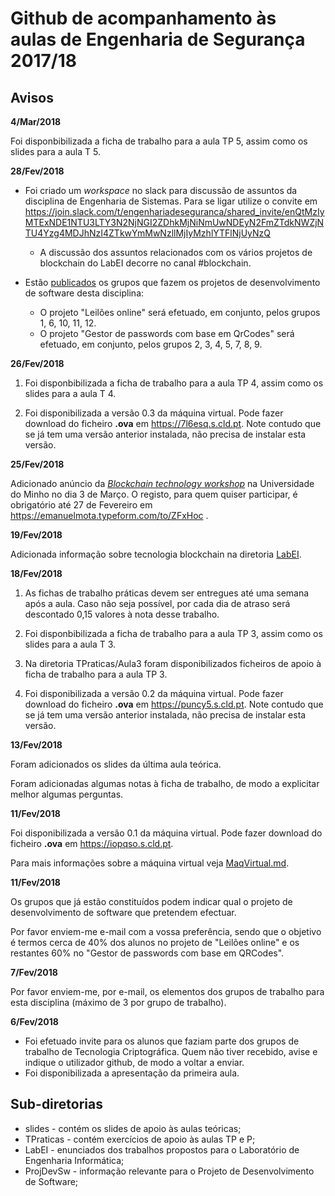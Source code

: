 # Github de acompanhamento às aulas de Engenharia de Segurança 2017/18

## Avisos

**4/Mar/2018**

Foi disponbibilizada a ficha de trabalho para a aula TP 5, assim como os slides para a aula T 5.

**28/Fev/2018**

+ Foi criado um *workspace* no slack para discussão de assuntos da disciplina de Engenharia de Sistemas. Para se ligar utilize o convite em https://join.slack.com/t/engenhariadeseguranca/shared_invite/enQtMzIyMTExNDE1NTU3LTY3N2NjNGI2ZDhkMjNiNmUwNDEyN2FmZTdkNWZjNTU4Yzg4MDJhNzI4ZTkwYmMwNzllMjIyMzhlYTFlNjUyNzQ
   + A discussão dos assuntos relacionados com os vários projetos de blockchain do LabEI decorre no canal \#blockchain.


+ Estão [publicados](ProjDevSw/README.md) os grupos que fazem os projetos de desenvolvimento de software desta disciplina:
  + O projeto "Leilões online" será efetuado, em conjunto, pelos grupos 1, 6, 10, 11, 12.
  + O projeto "Gestor de passwords com base em QrCodes" será efetuado, em conjunto, pelos grupos 2, 3, 4, 5, 7, 8, 9.

**26/Fev/2018**

1. Foi disponbibilizada a ficha de trabalho para a aula TP 4, assim como os slides para a aula T 4.

2. Foi disponibilizada a versão 0.3 da máquina virtual. Pode fazer download do ficheiro **.ova** em https://7l6esq.s.cld.pt. Note contudo que se já tem uma
versão anterior instalada, não precisa de instalar esta versão.


**25/Fev/2018**

Adicionado anúncio da [*Blockchain technology workshop*](LabEI/blockchain/workshop.md) na Universidade do Minho no dia 3 de Março. O registo, para quem quiser participar, é obrigatório até 27 de Fevereiro em https://emanuelmota.typeform.com/to/ZFxHoc .


**19/Fev/2018**

Adicionada informação sobre tecnologia blockchain na diretoria [LabEI](LabEI/blockchain).


**18/Fev/2018**

1. As fichas de trabalho práticas devem ser entregues até uma semana após a aula. Caso não seja possível, por cada dia de atraso será descontado 0,15 valores à nota desse trabalho.

2. Foi disponbibilizada a ficha de trabalho para a aula TP 3, assim como os slides para a aula T 3.

3. Na diretoria TPraticas/Aula3 foram disponibilizados ficheiros de apoio à ficha de trabalho para a aula TP 3.

4. Foi disponibilizada a versão 0.2 da máquina virtual. Pode fazer download do ficheiro **.ova** em https://puncy5.s.cld.pt. Note contudo que se já tem uma
versão anterior instalada, não precisa de instalar esta versão.


**13/Fev/2018**

Foram adicionados os slides da última aula teórica.

Foram adicionadas algumas notas à ficha de trabalho, de modo a explicitar melhor algumas perguntas.

**11/Fev/2018**

Foi disponibilizada a versão 0.1 da máquina virtual. Pode fazer download do ficheiro **.ova** em https://iopqso.s.cld.pt.

Para mais informações sobre a máquina virtual veja [MaqVirtual.md](MaqVirtual.md).


**11/Fev/2018**

Os grupos que já estão constituídos podem indicar qual o projeto de desenvolvimento de software que pretendem efectuar.

Por favor enviem-me e-mail com a vossa preferência, sendo que o objetivo é termos cerca de 40% dos alunos no projeto de "Leilões online" e os restantes 60% no "Gestor de passwords com base em QRCodes".

**7/Fev/2018**

Por favor enviem-me, por e-mail, os elementos dos grupos de trabalho para esta disciplina (máximo de 3 por grupo de trabalho).

**6/Fev/2018**

+ Foi efetuado invite para os alunos que faziam parte dos grupos de trabalho de Tecnologia Criptográfica. Quem não tiver recebido, avise e indique o utilizador github, de modo a voltar a enviar.
+ Foi disponibilizada a apresentação da primeira aula.

## Sub-diretorias

+ slides - contém os slides de apoio às aulas teóricas;
+ TPraticas - contém exercícios de apoio às aulas TP e P;
+ LabEI - enunciados dos trabalhos propostos para o Laboratório de Engenharia Informática;
+ ProjDevSw - informação relevante para o Projeto de Desenvolvimento de Software;
